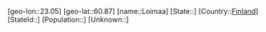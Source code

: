 ﻿---
location: [60.87,23.05]
type: City
tags:
- geo/City


SpocWebEntityId: 32074
isDeleted: false
confidential: public

---
[geo-lon::23.05]
[geo-lat::60.87]
[name::Loimaa]
[State::]
[Country::[Finland](geo/Continent/Europe/Finland.md)]
[StateId::]
[Population::]
[Unknown::]

